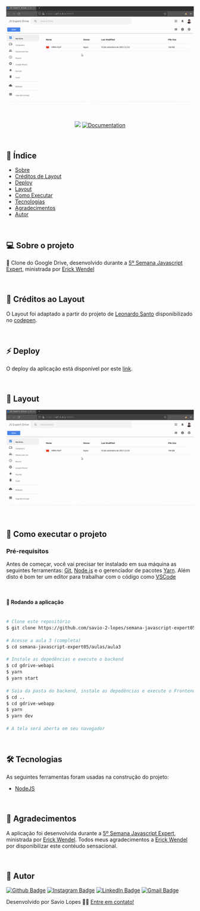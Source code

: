 <h3 align="center">
  <img alt="jsDrive" title="#jsDrive" src="./assets/01.gif" width="800px">
</h3>

<br>

<p align="center">
   <img src="https://img.shields.io/badge/version-1.0-blue.svg" />
  
  <a href="https://github.com/savio-2-lopes">
    <img alt="Documentation" src="https://img.shields.io/badge/documentation-yes-yellow.svg" target="_blank" />
  </a>
</p>

<br> 

## :pushpin: Índice

- [Sobre](#sobre-o-projeto)
- [Créditos de Layout](#creditos)
- [Deploy](#deploy)
- [Layout](#layout)
- [Como Executar](#executar)
- [Tecnologias](#tecnologias)
- [Agradecimentos](#agradecimentos)
- [Autor](#autor)

<br>

<a id="sobre-o-projeto"></a>

## 💻 Sobre o projeto

🚀  Clone do Google Drive, desenvolvido durante a [5º Semana Javascript Expert](https://javascriptexpert.com.br), ministrada por [Erick Wendel](https://github.com/ErickWendel)

<br>

<a id="creditos"></a>

## :memo: Créditos ao Layout 

O Layout foi adaptado a partir do projeto de [Leonardo Santo](https://github.com/leoespsanto) disponibilizado no [codepen](https://codepen.io/leoespsanto/pen/KZMMKG). 

<br>

<a id="deploy"></a>

## :zap: Deploy 

O deploy da aplicação está disponível por este [link](#). 

<br>

<a id="layout"></a>

## 🎨 Layout

<p align="center"> 
  <img alt="jsDrive" title="#jsDrive" src="./assets/01.gif"  width="800px">
</p>
 
<br>

<a id="executar"></a>

## 🚀 Como executar o projeto

### Pré-requisitos

Antes de começar, você vai precisar ter instalado em sua máquina as seguintes ferramentas:
[Git](https://git-scm.com), [Node.js](https://nodejs.org/en/) e o gerenciador de pacotes [Yarn](https://yarnpkg.com).
Além disto é bom ter um editor para trabalhar com o código como [VSCode](https://code.visualstudio.com/)

<br>

#### 🧭 Rodando a aplicação

```bash

# Clone este repositório
$ git clone https://github.com/savio-2-lopes/semana-javascript-expert05.git

# Acesse a aula 3 (completa)
$ cd semana-javascript-expert05/aulas/aula3

# Instale as depedências e execute o backend
$ cd gdrive-webapi 
$ yarn
$ yarn start

# Saia da pasta do backend, instale as depedências e execute o Frontend
$ cd ..
$ cd gdrive-webapp  
$ yarn
$ yarn dev

# A tela será aberta em seu navegador

```

<br>

<a id="tecnologias"></a>

## 🛠 Tecnologias

As seguintes ferramentas foram usadas na construção do projeto:

- [NodeJS](https://nodejs.org/en/)

<br>

## 💜 Agradecimentos

A aplicação foi desenvolvida durante a [5º Semana Javascript Expert](https://javascriptexpert.com.br), ministrada por [Erick Wendel](https://github.com/ErickWendel). Todos meus agradecimentos a [Erick Wendel](https://github.com/ErickWendel) por disponibilizar este contéudo sensacional.

<br>

<a id="autor"></a>

## 🦸 Autor

[![Github Badge](https://img.shields.io/badge/-Github-373737?style=flat&logo=Github&logoColor=white)](https://github.com/savio-2-lopes) 
[![Instagram Badge](https://img.shields.io/badge/-Instagram-8a3ab9?style=flat&logo=instagram&logoColor=white)](https://www.instagram.com/savioaugulopes/) 
[![LinkedIn Badge](https://img.shields.io/badge/-LinkedIn-blue?style=flat&logo=linkedin&logoColor=white)](https://www.linkedin.com/in/savio-lopes/) 
[![Gmail Badge](https://img.shields.io/badge/-Gmail-c14438?style=flat&logo=gmail&logoColor=white)](mailto:savio.dev.lopes@gmail.com) 

Desenvolvido por Savio Lopes 👋🏽 [Entre em contato!](https://www.linkedin.com/in/savio-lopes/)